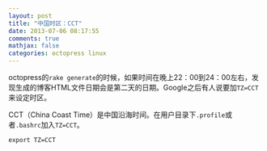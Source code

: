 ```yaml
---
layout: post
title: "中国时区：CCT"
date: 2013-07-06 08:17:55
comments: true
mathjax: false
categories: octopress linux
---
```

octopress的`rake generate`的时候，如果时间在晚上22：00到24：00左右，发现生成的博客HTML文件日期会是第二天的日期。Google之后有人说要加`TZ=CCT`来设定时区。

<!--more-->

CCT（China Coast Time）是中国沿海时间。在用户目录下`.profile`或者`.bashrc`加入`TZ=CCT`。

~~~
export TZ=CCT
~~~
